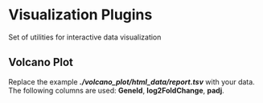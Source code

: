 # Visualization Plugins
Set of utilities for interactive data visualization

## Volcano Plot
Replace the example ***./volcano_plot/html_data/report.tsv*** with your data. The following columns are used: **GeneId**, **log2FoldChange**, **padj**.